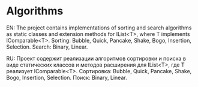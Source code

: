 # Algorithms

EN:
The project contains implementations of sorting and search algorithms as static classes and extension methods for IList\<T\>, where T implements IComparable\<T\>.  Sorting: Bubble, Quick, Pancake, Shake, Bogo, Insertion, Selection. Search: Binary, Linear.

RU:
Проект содержит реализации алгоритмов сортировки и поиска в виде статических классов и методов расширения для IList\<T\>, где T реализует IComparable\<T\>.  Сортировка: Bubble, Quick, Pancake, Shake, Bogo, Insertion, Selection. Поиск: Binary, Linear.
